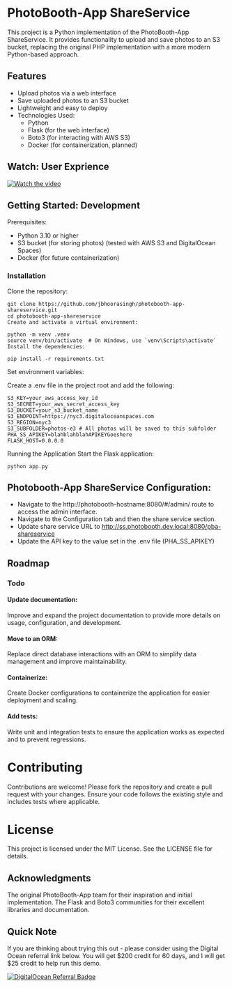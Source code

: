 
# PhotoBooth-App ShareService
This project is a Python implementation of the PhotoBooth-App ShareService. It provides functionality to upload and save photos to an S3 bucket, replacing the original PHP implementation with a more modern Python-based approach.

## Features
- Upload photos via a web interface
- Save uploaded photos to an S3 bucket
- Lightweight and easy to deploy
- Technologies Used:
  - Python
  - Flask (for the web interface)
  - Boto3 (for interacting with AWS S3)
  - Docker (for containerization, planned)

## Watch: User Exprience
[![Watch the video](http://i3.ytimg.com/vi/agiDfWkOLFE/hqdefault.jpg)](https://youtu.be/agiDfWkOLFE)
## Getting Started: Development
Prerequisites:
- Python 3.10 or higher
- S3 bucket (for storing photos) (tested with AWS S3 and DigitalOcean Spaces) 
- Docker (for future containerization)

### Installation
Clone the repository:
```shell
git clone https://github.com/jbhoorasingh/photobooth-app-shareservice.git
cd photobooth-app-shareservice
Create and activate a virtual environment:
```
```shell
python -m venv .venv
source venv/bin/activate  # On Windows, use `venv\Scripts\activate`
Install the dependencies:
```

```shell
pip install -r requirements.txt
````

Set environment variables:

Create a .env file in the project root and add the following:
```shell
S3_KEY=your_aws_access_key_id
S3_SECRET=your_aws_secret_access_key
S3_BUCKET=your_s3_bucket_name
S3_ENDPOINT=https://nyc3.digitaloceanspaces.com
S3_REGION=nyc3
S3_SUBFOLDER=photos-e3 # All photos will be saved to this subfolder
PHA_SS_APIKEY=blahblahblahAPIKEYGoeshere
FLASK_HOST=0.0.0.0

```

Running the Application
Start the Flask application:

```shell
python app.py
```


## Photobooth-App ShareService Configuration:
- Navigate to the http://photobooth-hostname:8080/#/admin/ route to access the admin interface.
- Navigate to the Configuration tab and then the share service section.
- Update share service URL to http://ss.photobooth.dev.local:8080/pba-shareservice
- Update the API key to the value set in the .env file (PHA_SS_APIKEY)



## Roadmap
### Todo
#### Update documentation:
Improve and expand the project documentation to provide more details on usage, configuration, and development.

#### Move to an ORM:
Replace direct database interactions with an ORM to simplify data management and improve maintainability.

#### Containerize:
Create Docker configurations to containerize the application for easier deployment and scaling.

#### Add tests:
Write unit and integration tests to ensure the application works as expected and to prevent regressions.

# Contributing
Contributions are welcome! Please fork the repository and create a pull request with your changes. Ensure your code follows the existing style and includes tests where applicable.

# License
This project is licensed under the MIT License. See the LICENSE file for details.

## Acknowledgments
The original PhotoBooth-App team for their inspiration and initial implementation.
The Flask and Boto3 communities for their excellent libraries and documentation.

## Quick Note
If you are thinking about trying this out - please consider using the Digital Ocean referral link below. You will get $200 credit for 60 days, and I will get $25 credit to help run this demo.

[![DigitalOcean Referral Badge](https://web-platforms.sfo2.cdn.digitaloceanspaces.com/WWW/Badge%201.svg)](https://www.digitalocean.com/?refcode=0fea2173d2fd&utm_campaign=Referral_Invite&utm_medium=Referral_Program&utm_source=badge)

